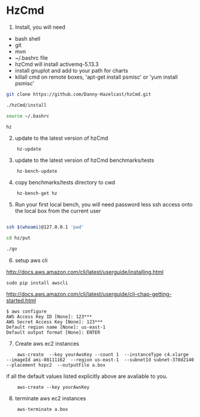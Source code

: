# HzCmd


1) Install, you will need 
 
 * bash shell
 * git
 * mvn 
 * ~/.bashrc file 
 * hzCmd will install activemq-5.13.3
 * install gnuplot and add to your path for charts
 * killall cmd on remote boxes,  'apt-get install psmisc'  or  'yum install psmisc'
 

```sh
git clone https://github.com/Danny-Hazelcast/hzCmd.git

./hzCmd/install

source ~/.bashrc

hz
```

2) update to the latest version of hzCmd
```
    hz-update
```


3) update to the latest version of hzCmd benchmarks/tests
```
    hz-bench-update
```
 

4) copy benchmarks/tests directory to cwd
```
    hz-bench-get hz
```

  
5) Run your first local bench, you will need password less ssh access onto the local box from the current user

```sh

ssh $(whoami)@127.0.0.1 'pwd'

cd hz/put

./go
```


6) setup aws cli

http://docs.aws.amazon.com/cli/latest/userguide/installing.html
```
sudo pip install awscli
```

http://docs.aws.amazon.com/cli/latest/userguide/cli-chap-getting-started.html
```
$ aws configure
AWS Access Key ID [None]: 123***
AWS Secret Access Key [None]: 123***
Default region name [None]: us-east-1
Default output format [None]: ENTER
```


7) Create aws ec2 instances 
```
    aws-create  --key yourAwsKey --count 1  --instanceType c4.xlarge  --imageId ami-08111162  --region us-east-1  --subnetId subnet-378d2140  --placement hzpc2  --outputFile a.box
```
   if all the default values listed explicitly above are avaliable to you.
```
    aws-create --key yourAwsKey
```

8) terminate aws ec2 instances 
```
    aws-terminate a.box
```
